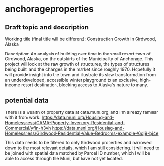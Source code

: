 # anchorageproperties

## Draft topic and description
Working title (final title will be different): Construction Growth in Girdwood, Alaska

Description: An analysis of building over time in the small resort town of Girdwood, Alaska, on the outskirts of the Municipality of Anchorage. This project will look at the raw growth of structures, the types of structures being built, and the changes in the market since roughly 1970. Hopefully it will provide insight into the town and illustrate its slow transformation from an underdeveloped, accessible winter playground to an exclusive, high-income resort destination, blocking access to Alaska's nature to many.

## potential data
There is a wealth of property data at data.muni.org, and I'm already familiar with it from work.
https://data.muni.org/Housing-and-Homelessness/CAMA-Property-Inventory-Residential-and-Commercial/yfin-h3vh
https://data.muni.org/Housing-and-Homelessness/Girdwood-Residential-Value-Bedrooms-example-/6dj9-bj4e

This data needs to be filtered to only Girdwood properties and narrowed down to the most relevant details, which I am still considering. It will need to be joined with spatial data matched by Parcel ID number, which I will be able to access through the Muni, but have not yet located.
